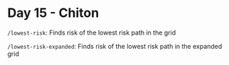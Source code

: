 # Day 15 - Chiton

`/lowest-risk`: Finds risk of the lowest risk path in the grid

`/lowest-risk-expanded`: Finds risk of the lowest risk path in the expanded grid